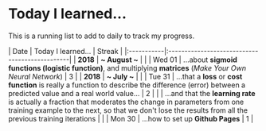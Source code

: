 # Today I learned...

This is a running list to add to daily to track my progress.

| Date       | Today I learned...                             | Streak |
|:-----------|:-----------------------------------------------|
| **2018**   | **~ August ~**                                 |   |
| Wed&nbsp;01 | ...about **sigmoid functions (logistic function)**, and multiplying **matrices** (_Make Your Own Neural Network_) | 3 |
| **2018**   | **~ July ~**                                   |   |
| Tue&nbsp;31     | ...that a **loss** or **cost function** is really a function to describe the difference (error) between a predicted value and a real world value... | 2 |
|            | ...and that the **learning rate** is actually a fraction that moderates the change in parameters from one training example to the next, so that we don't lose the results from  all the previous training iterations |   |
| Mon&nbsp;30     | ...how to set up **Github Pages**          | 1 |

